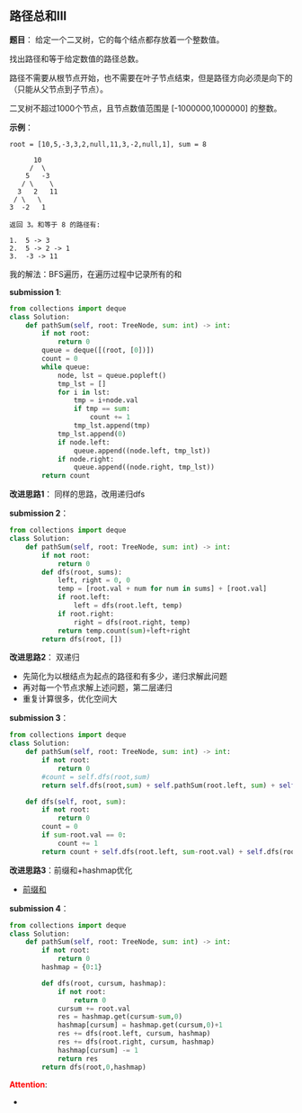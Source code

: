 ## 路径总和III
**题目**：
给定一个二叉树，它的每个结点都存放着一个整数值。

找出路径和等于给定数值的路径总数。

路径不需要从根节点开始，也不需要在叶子节点结束，但是路径方向必须是向下的（只能从父节点到子节点）。

二叉树不超过1000个节点，且节点数值范围是 [-1000000,1000000] 的整数。


**示例**：
```
root = [10,5,-3,3,2,null,11,3,-2,null,1], sum = 8

      10
     /  \
    5   -3
   / \    \
  3   2   11
 / \   \
3  -2   1

返回 3。和等于 8 的路径有:

1.  5 -> 3
2.  5 -> 2 -> 1
3.  -3 -> 11
```

我的解法：BFS遍历，在遍历过程中记录所有的和

**submission 1**:
```python
from collections import deque
class Solution:
    def pathSum(self, root: TreeNode, sum: int) -> int:
        if not root:
            return 0
        queue = deque([(root, [0])])
        count = 0
        while queue:
            node, lst = queue.popleft()
            tmp_lst = []
            for i in lst:
                tmp = i+node.val
                if tmp == sum:
                    count += 1
                tmp_lst.append(tmp)
            tmp_lst.append(0)
            if node.left:
                queue.append((node.left, tmp_lst))
            if node.right:
                queue.append((node.right, tmp_lst))
        return count
```


**改进思路1**：
同样的思路，改用递归dfs

**submission 2**：
```python
from collections import deque
class Solution:
    def pathSum(self, root: TreeNode, sum: int) -> int:
        if not root:
            return 0
        def dfs(root, sums):
            left, right = 0, 0
            temp = [root.val + num for num in sums] + [root.val]
            if root.left:
                left = dfs(root.left, temp)
            if root.right:
                right = dfs(root.right, temp)
            return temp.count(sum)+left+right
        return dfs(root, [])
```


**改进思路2**：
双递归
- 先简化为以根结点为起点的路径和有多少，递归求解此问题
- 再对每一个节点求解上述问题，第二层递归
- 重复计算很多，优化空间大

**submission 3**：
```python
from collections import deque
class Solution:
    def pathSum(self, root: TreeNode, sum: int) -> int:
        if not root:
            return 0
        #count = self.dfs(root,sum)
        return self.dfs(root,sum) + self.pathSum(root.left, sum) + self.pathSum(root.right, sum)

    def dfs(self, root, sum):
        if not root:
            return 0
        count = 0
        if sum-root.val == 0:
            count += 1
        return count + self.dfs(root.left, sum-root.val) + self.dfs(root.right, sum-root.val)
```


**改进思路3**：前缀和+hashmap优化
- [前缀和](https://leetcode-cn.com/problems/path-sum-iii/solution/qian-zhui-he-di-gui-hui-su-by-shi-huo-de-xia-tian/)

**submission 4**：
```python
from collections import deque
class Solution:
    def pathSum(self, root: TreeNode, sum: int) -> int:
        if not root:
            return 0
        hashmap = {0:1}

        def dfs(root, cursum, hashmap):
            if not root:
                return 0
            cursum += root.val
            res = hashmap.get(cursum-sum,0)
            hashmap[cursum] = hashmap.get(cursum,0)+1
            res += dfs(root.left, cursum, hashmap)
            res += dfs(root.right, cursum, hashmap)
            hashmap[cursum] -= 1
            return res
        return dfs(root,0,hashmap)
```


<font color="#FF0000">**Attention**</font>:

- 
